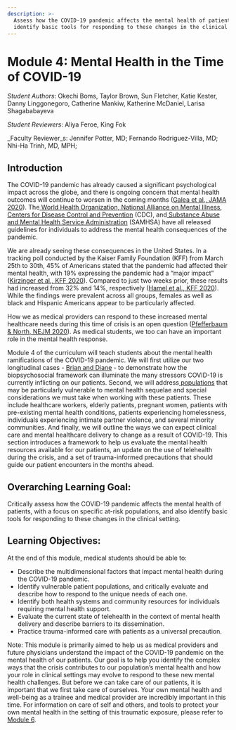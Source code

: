 ```yaml
---
description: >-
  Assess how the COVID-19 pandemic affects the mental health of patients and
  identify basic tools for responding to these changes in the clinical setting.
---
```


# Module 4: Mental Health in the Time of COVID-19

_Student Authors_:  Okechi Boms, Taylor Brown, Sun Fletcher, Katie Kester, Danny Linggonegoro, Catherine Mankiw, Katherine McDaniel, Larisa Shagababayeva

_Student Reviewers_: Aliya Feroe, King Fok

_Faculty Reviewer_s: Jennifer Potter, MD; Fernando Rodriguez-Villa, MD; Nhi-Ha Trinh, MD, MPH;

## Introduction

The COVID-19 pandemic has already caused a significant psychological impact across the globe, and there is ongoing concern that mental health outcomes will continue to worsen in the coming months \([Galea et al., JAMA 2020](https://jamanetwork.com/journals/jamainternalmedicine/fullarticle/2764404)\). The[ World Health Organization](https://www.who.int/docs/default-source/coronaviruse/mental-health-considerations.pdf),[ National Alliance on Mental Illness](https://www.nami.org/covid-19-guide), [Centers for Disease Control and Prevention](https://www.cdc.gov/coronavirus/2019-ncov/daily-life-coping/managing-stress-anxiety.html) \(CDC\), and[ Substance Abuse and Mental Health Service Administration](https://www.samhsa.gov/coronavirus) \(SAMHSA\) have all released guidelines for individuals to address the mental health consequences of the pandemic.

We are already seeing these consequences in the United States. In a tracking poll conducted by the Kaiser Family Foundation \(KFF\) from March 25th to 30th, 45% of Americans stated that the pandemic had affected their mental health, with 19% expressing the pandemic had a “major impact” \([Kirzinger et al., KFF 2020](https://www.kff.org/health-reform/report/kff-health-tracking-poll-early-april-2020/)\). Compared to just two weeks prior, these results had increased from 32% and 14%, respectively \([Hamel et al., KFF 2020](https://www.kff.org/global-health-policy/poll-finding/kff-coronavirus-poll-march-2020/)\). While the findings were prevalent across all groups, females as well as black and Hispanic Americans appear to be particularly affected.

How we as medical providers can respond to these increased mental healthcare needs during this time of crisis is an open question \([Pfefferbaum & North, NEJM 2020](https://www.nejm.org/doi/full/10.1056/NEJMp2008017?query=recirc_top_ribbon_article_3)\). As medical students, we too can have an important role in the mental health response. 

Module 4 of the curriculum will teach students about the mental health ramifications of the COVID-19 pandemic. We will first utilize our two longitudinal cases - [Brian and Diane](https://curriculum.covidstudentresponse.org/curriculum-overview/cases) - to demonstrate how the biopsychosocial framework can illuminate the many stressors COVID-19 is currently inflicting on our patients. Second, we will address[ populations](special-considerations-for-at-risk-populations.md) that may be particularly vulnerable to mental health sequelae and special considerations we must take when working with these patients. These include healthcare workers, elderly patients, pregnant women, patients with pre-existing mental health conditions, patients experiencing homelessness, individuals experiencing intimate partner violence, and several minority communities. And finally, we will outline the ways we can expect clinical care and mental healthcare delivery to change as a result of COVID-19. This section introduces a framework to help us evaluate the mental health resources available for our patients, an update on the use of telehealth during the crisis, and a set of trauma-informed precautions that should guide our patient encounters in the months ahead.

## Overarching Learning Goal: 

Critically assess how the COVID-19 pandemic affects the mental health of patients, with a focus on specific at-risk populations, and also identify basic tools for responding to these changes in the clinical setting. 

## Learning Objectives: 

At the end of this module, medical students should be able to: 

* Describe the multidimensional factors that impact mental health during the COVID-19 pandemic.
* Identify vulnerable patient populations, and critically evaluate and describe how to respond to the unique needs of each one. 
* Identify both health systems and community resources for individuals requiring mental health support.
* Evaluate the current state of telehealth in the context of mental health delivery and describe barriers to its dissemination.
* Practice trauma-informed care with patients as a universal precaution.

Note: This module is primarily aimed to help us as medical providers and future physicians understand the impact of the COVID-19 pandemic on the mental health of our patients. Our goal is to help you identify the complex ways that the crisis contributes to our population’s mental health and how your role in clinical settings may evolve to respond to these new mental health challenges. But before we can take care of our patients, it is important that we first take care of ourselves. Your own mental health and well-being as a trainee and medical provider are incredibly important in this time. For information on care of self and others, and tools to protect your own mental health in the setting of this traumatic exposure, please refer to [Module 6](https://curriculum.covidstudentresponse.org/module-5-training-for-medical-student-specific-roles/managing-anxiety-and-stress-and-promoting-self-care).

